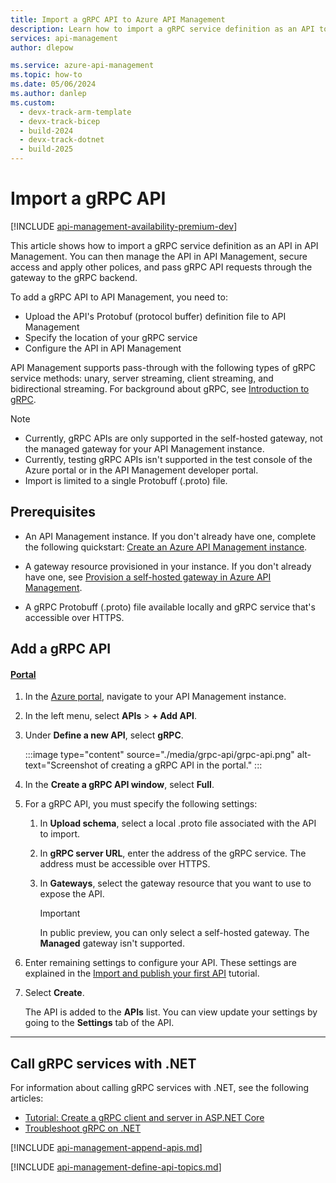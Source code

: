 ```yaml
---
title: Import a gRPC API to Azure API Management
description: Learn how to import a gRPC service definition as an API to an API Management instance using the Azure portal, ARM template, or Bicep file.
services: api-management
author: dlepow

ms.service: azure-api-management
ms.topic: how-to
ms.date: 05/06/2024
ms.author: danlep
ms.custom:
  - devx-track-arm-template
  - devx-track-bicep
  - build-2024
  - devx-track-dotnet
  - build-2025
---
```

# Import a gRPC API

[!INCLUDE [api-management-availability-premium-dev](../../includes/api-management-availability-premium-dev.md)]

This article shows how to import a gRPC service definition as an API in API Management. You can then manage the API in API Management, secure access and apply other polices, and pass gRPC API requests through the gateway to the gRPC backend. 

To add a gRPC API to API Management, you need to:

* Upload the API's Protobuf (protocol buffer) definition file to API Management
* Specify the location of your gRPC service
* Configure the API in API Management

API Management supports pass-through with the following types of gRPC service methods: unary, server streaming, client streaming, and bidirectional streaming. For background about gRPC, see [Introduction to gRPC](https://grpc.io/docs/what-is-grpc/introduction/).


> [!NOTE]
> * Currently, gRPC APIs are only supported in the self-hosted gateway, not the managed gateway for your API Management instance.
> * Currently, testing gRPC APIs isn't supported in the test console of the Azure portal or in the API Management developer portal.
> * Import is limited to a single Protobuff (.proto) file. 

## Prerequisites

* An API Management instance. If you don't already have one, complete the following quickstart: [Create an Azure API Management instance](get-started-create-service-instance.md).

* A gateway resource provisioned in your instance. If you don't already have one, see [Provision a self-hosted gateway in Azure API Management](api-management-howto-provision-self-hosted-gateway.md).

* A gRPC Protobuff (.proto) file available locally and gRPC service that's accessible over HTTPS.

## Add a gRPC API

#### [Portal](#tab/portal)

1. In the [Azure portal](https://portal.azure.com), navigate to your API Management instance.

1. In the left menu, select **APIs** > **+ Add API**.

1. Under **Define a new API**, select **gRPC**.

    :::image type="content" source="./media/grpc-api/grpc-api.png" alt-text="Screenshot of creating a gRPC API in the portal." :::

1. In the **Create a gRPC API window**, select **Full**.

1. For a gRPC API, you must specify the following settings:

    1. In **Upload schema**, select a local .proto file associated with the API to import.

    1. In **gRPC server URL**, enter the address of the gRPC service. The address must be accessible over HTTPS.

    1. In **Gateways**, select the gateway resource that you want to use to expose the API. 

        > [!IMPORTANT]
        > In public preview, you can only select a self-hosted gateway. The **Managed** gateway isn't supported. 

1. Enter remaining settings to configure your API. These settings are explained in the [Import and publish your first API](import-and-publish.md#import-and-publish-a-backend-api) tutorial.

1. Select **Create**.

    The API is added to the **APIs** list. You can view update your settings by going to the **Settings** tab of the API. 

---

## Call gRPC services with .NET

For information about calling gRPC services with .NET, see the following articles:

* [Tutorial: Create a gRPC client and server in ASP.NET Core](/aspnet/core/tutorials/grpc/grpc-start)
* [Troubleshoot gRPC on .NET](/aspnet/core/grpc/troubleshoot#calling-grpc-services-hosted-in-a-sub-directory)

[!INCLUDE [api-management-append-apis.md](../../includes/api-management-append-apis.md)]

[!INCLUDE [api-management-define-api-topics.md](../../includes/api-management-define-api-topics.md)]
